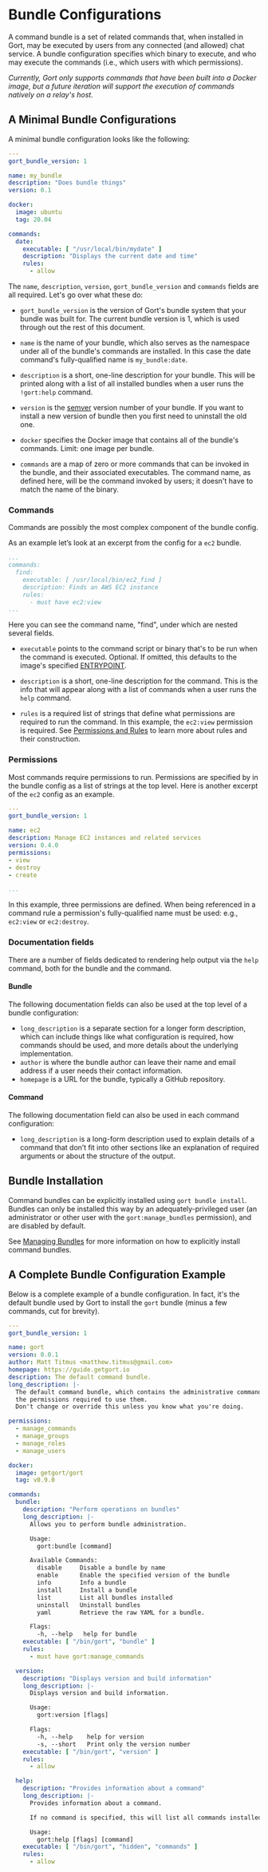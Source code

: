 # Bundle Configurations

A command bundle is a set of related commands that, when installed in Gort, may be executed by users from any connected (and allowed) chat service. A bundle configuration specifies which binary to execute, and who may execute the commands (i.e., which users with which permissions).

*Currently, Gort only supports commands that have been built into a Docker image, but a future iteration will support the execution of commands natively on a relay's host.*

## A Minimal Bundle Configurations

A minimal bundle configuration looks like the following:

```yaml
---
gort_bundle_version: 1

name: my_bundle
description: "Does bundle things"
version: 0.1

docker:
  image: ubuntu
  tag: 20.04

commands:
  date:
    executable: [ "/usr/local/bin/mydate" ]
    description: "Displays the current date and time"
    rules:
      - allow
```

The `name`, `description`, `version`, `gort_bundle_version` and `commands` fields are all required. Let's go over what these do:

* `gort_bundle_version` is the version of Gort's bundle system that your bundle was built for. The current bundle version is 1, which is used through out the rest of this document.

* `name` is the name of your bundle, which also serves as the namespace under all of the bundle's commands are installed. In this case the date command's fully-qualified name is `my_bundle:date`.

* `description` is a short, one-line description for your bundle. This will be printed along with a list of all installed bundles when a user runs the `!gort:help` command.

* `version` is the [semver](https://semver.org) version number of your bundle. If you want to install a new version of bundle then you first need to uninstall the old one.

* `docker` specifies the Docker image that contains all of the bundle's commands. Limit: one image per bundle.

* `commands` are a map of zero or more commands that can be invoked in the bundle, and their associated executables. The command name, as defined here, will be the command invoked by users; it doesn't have to match the name of the binary.

### Commands

Commands are possibly the most complex component of the bundle config.

As an example let’s look at an excerpt from the config for a `ec2` bundle.

```yaml
...
commands:
  find:
    executable: [ /usr/local/bin/ec2_find ]
    description: Finds an AWS EC2 instance
    rules:
      - must have ec2:view
...
```

Here you can see the command name, "find", under which are nested several fields.

* `executable` points to the command script or binary that's to be run when the command is executed. Optional. If omitted, this defaults to the image's specified [ENTRYPOINT](https://docs.docker.com/engine/reference/builder/#entrypoint).

* `description` is a short, one-line description for the command. This is the info that will appear along with a list of commands when a user runs the `help` command.

* `rules` is a required list of strings that define what permissions are required to run the command. In this example, the `ec2:view` permission is required. See [Permissions and Rules](permissions-and-rules.md) to learn more about rules and their construction.

### Permissions

Most commands require permissions to run. Permissions are specified by in the bundle config as a list of strings at the top level. Here is another excerpt of the `ec2` config as an example.

```yaml
---
gort_bundle_version: 1

name: ec2
description: Manage EC2 instances and related services
version: 0.4.0
permissions:
- view
- destroy
- create

...
```

In this example, three permissions are defined. When being referenced in a command rule a permission's fully-qualified name must be used: e.g., `ec2:view` or `ec2:destroy`.

### Documentation fields

There are a number of fields dedicated to rendering help output via the `help` command, both for the bundle and the command.

#### Bundle

The following documentation fields can also be used at the top level of a bundle configuration:

* `long_description` is a separate section for a longer form description, which can include things like what configuration is required, how commands should be used, and more details about the underlying implementation.
* `author` is where the bundle author can leave their name and email address if a user needs their contact information.
* `homepage` is a URL for the bundle, typically a GitHub repository.

#### Command

The following documentation field can also be used in each command configuration:

* `long_description` is a long-form description used to explain details of a command that don’t fit into other sections like an explanation of required arguments or about the structure of the output.

<!-- * `examples` is how a user will run the command and what output they should expect.

* `notes` is a free-form section at the bottom of the command above author and homepage -->

## Bundle Installation

Command bundles can be explicitly installed using `gort bundle install`. Bundles can only be installed this way by an adequately-privileged user (an administrator or other user with the `gort:manage_bundles` permission), and are disabled by default.

See [Managing Bundles](managing-bundles.md) for more information on how to explicitly install command bundles.

## A Complete Bundle Configuration Example

Below is a complete example of a bundle configuration. In fact, it's the default bundle used by Gort to install the `gort` bundle (minus a few commands, cut for brevity).

```yaml
---
gort_bundle_version: 1

name: gort
version: 0.0.1
author: Matt Titmus <matthew.titmus@gmail.com>
homepage: https://guide.getgort.io
description: The default command bundle.
long_description: |-
  The default command bundle, which contains the administrative commands and
  the permissions required to use them.
  Don't change or override this unless you know what you're doing.

permissions:
  - manage_commands
  - manage_groups
  - manage_roles
  - manage_users

docker:
  image: getgort/gort
  tag: v0.9.0

commands:
  bundle:
    description: "Perform operations on bundles"
    long_description: |-
      Allows you to perform bundle administration.

      Usage:
        gort:bundle [command]

      Available Commands:
        disable     Disable a bundle by name
        enable      Enable the specified version of the bundle
        info        Info a bundle
        install     Install a bundle
        list        List all bundles installed
        uninstall   Uninstall bundles
        yaml        Retrieve the raw YAML for a bundle.

      Flags:
        -h, --help   help for bundle
    executable: [ "/bin/gort", "bundle" ]
    rules:
      - must have gort:manage_commands

  version:
    description: "Displays version and build information"
    long_description: |-
      Displays version and build information.

      Usage:
        gort:version [flags]

      Flags:
        -h, --help    help for version
        -s, --short   Print only the version number
    executable: [ "/bin/gort", "version" ]
    rules:
      - allow

  help:
    description: "Provides information about a command"
    long_description: |-
      Provides information about a command.

      If no command is specified, this will list all commands installed in Gort.

      Usage:
        gort:help [flags] [command]
    executable: [ "/bin/gort", "hidden", "commands" ]
    rules:
      - allow
```